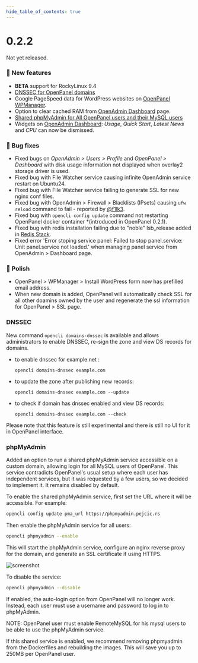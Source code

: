 ```yaml
--- 
hide_table_of_contents: true
---
```



# 0.2.2

Not yet released.



### 🚀 New features
- **BETA** support for RockyLinux 9.4
- [DNSSEC for OpenPanel domains](#dnssec)
- Google PageSpeed data for WordPress websites on [OpenPanel WPManager](/docs/panel/applications/wordpress/).
- Option to clear cached RAM from [OpenAdmin Dashboard](/docs/admin/dashboard/) page.
- [Shared phpMyAdmin for All OpenPanel users and their MySQL users](#phpmyadmin)
- Widgets on [OpenAdmin Dashboard](/docs/admin/dashboard/): *Usage*, *Quick Start*, *Latest News* and *CPU* can now be dismissed.


### 🐛 Bug fixes
- Fixed bugs on *OpenAdmin > Users > Profile* and *OpenPanel > Dashboard* with disk usage information not displayed when overlay2 storage driver is used.
- Fixed bug with File Watcher service causing infinite OpenAdmin service restart on Ubuntu24.
- Fixed bug with File Watcher service failing to generate SSL for new nginx conf files.
- Fixed bug with OpenAdmin > Firewall > Blacklists (IPsets) causing `ufw reload` command to fail - reported by [@f1lk3](https://github.com/f1lk3).
- Fixed bug with `opencli config update` command not restarting OpenPanel docker container *(introduced in OpenPanel 0.2.1).
- Fixed bug with redis installation failing due to "noble" lsb_release added in [Redis Stack](https://redis.io/docs/latest/operate/oss_and_stack/install/install-stack/linux/).
- Fixed error 'Error stoping service panel: Failed to stop panel.service: Unit panel.service not loaded.' when managing panel service from OpenAdmin > Dashboard page.

### 💅 Polish

- OpenPanel > WPManager > Install WordPress form now has prefilled email address.
- When new domain is added, OpenPanel will automatically check SSL for all other doamins owned by the user and regenerate the ssl information for OpenPanel > SSL page.

### DNSSEC

New command `opencli domains-dnssec` is available and allows administrators to enable DNSSEC, re-sign the zone and view DS records for domains.

- to enable dnssec for example.net :
  ```
  opencli domains-dnssec example.com
  ```

- to update the zone after publishing new records:
  ```
  opencli domains-dnssec example.com --update
  ```

- to check if domain has dnssec enabled and view DS records:
  ```
  opencli domains-dnssec example.com --check
  ```

Please note that this feature is still experimental and there is still no UI for it in OpenPanel interface.

### phpMyAdmin

Added an option to run a shared phpMyAdmin service accessible on a custom domain, allowing login for all MySQL users of OpenPanel. This service contradicts OpenPanel's usual setup where each user has independent services, but it was requested by a few users, so we decided to implement it. It remains disabled by default.

To enable the shared phpMyAdmin service, first set the URL where it will be accessible. For example:

```bash
opencli config update pma_url https://phpmyadmin.pejcic.rs
```

Then enable the phpMyAdmin service for all users:

```bash
opencli phpmyadmin --enable
```

This will start the phpMyAdmin service, configure an nginx reverse proxy for the domain, and generate an SSL certificate if using HTTPS.

![screenshot](https://i.postimg.cc/7h5Sg4vV/phpmyadminlink.png)




To disable the service:

```bash
opencli phpmyadmin --disable
```

If enabled, the auto-login option from OpenPanel will no longer work. Instead, each user must use a username and password to log in to phpMyAdmin.

NOTE: OpenPanel user must enable RemoteMySQL for his mysql users to be able to use the phpMyAdmin service.


If this shared service is enabled, we recommend removing phpmyadmin from the Dockerfiles and rebuilding the images. This will save you up to 250MB per OpenPanel user.

